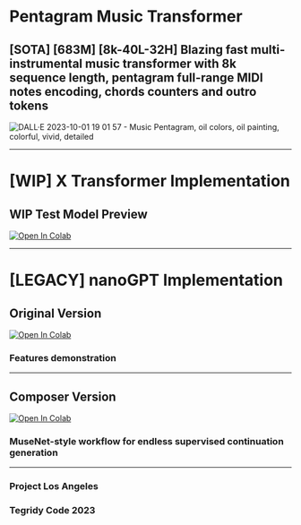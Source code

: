 # Pentagram Music Transformer
## [SOTA] [683M] [8k-40L-32H] Blazing fast multi-instrumental music transformer with 8k sequence length, pentagram full-range MIDI notes encoding, chords counters and outro tokens

![DALL·E 2023-10-01 19 01 57 - Music Pentagram, oil colors, oil painting, colorful, vivid, detailed](https://github.com/asigalov61/Pentagram-Music-Transformer/assets/56325539/4fde4dcf-38df-4bf1-af63-d330d432bed3)

***

# [WIP] X Transformer Implementation

## WIP Test Model Preview

[![Open In Colab][colab-badge]][colab-notebook1]

[colab-notebook1]: <https://colab.research.google.com/github/asigalov61/Pentagram-Music-Transformer/blob/main/Pentagram_Music_Transformer_X.ipynb>
[colab-badge]: <https://colab.research.google.com/assets/colab-badge.svg>

***

# [LEGACY] nanoGPT Implementation

## Original Version

[![Open In Colab][colab-badge]][colab-notebook2]

[colab-notebook2]: <https://colab.research.google.com/github/asigalov61/Pentagram-Music-Transformer/blob/main/Pentagram_Music_Transformer.ipynb>
[colab-badge]: <https://colab.research.google.com/assets/colab-badge.svg>

### Features demonstration

***

## Composer Version

[![Open In Colab][colab-badge]][colab-notebook3]

[colab-notebook3]: <https://colab.research.google.com/github/asigalov61/Pentagram-Music-Transformer/blob/main/Pentagram_Music_Transformer_Composer.ipynb>
[colab-badge]: <https://colab.research.google.com/assets/colab-badge.svg>

### MuseNet-style workflow for endless supervised continuation generation

***

### Project Los Angeles
### Tegridy Code 2023
